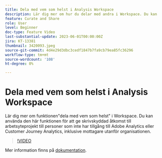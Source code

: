 ```yaml
---
title: Dela med vem som helst i Analysis Workspace
description: Lär dig mer om hur du delar med andra i Workspace. Du kan använda den här funktionen för att ge skrivskyddad åtkomst till arbetsyteprojekt till personer som inte har tillgång till Adobe Analytics eller CJA, inklusive mottagare utanför organisationen.
feature: Curate and Share
role: User
level: Beginner
doc-type: Feature Video
last-substantial-update: 2023-06-01T00:00:00Z
jira: KT-13381
thumbnail: 3420093.jpeg
source-git-commit: 4d4e29d3dbc3cedf1847b7fa9cb79ea85fc36296
workflow-type: tm+mt
source-wordcount: '108'
ht-degree: 0%

---
```



# Dela med vem som helst i Analysis Workspace

Lär dig mer om funktionen&quot;dela med vem som helst&quot; i Workspace. Du kan använda den här funktionen för att ge skrivskyddad åtkomst till arbetsyteprojekt till personer som inte har tillgång till Adobe Analytics eller Customer Journey Analytics, inklusive mottagare utanför organisationen.

>[!VIDEO](https://video.tv.adobe.com/v/3420093/?learn=on)

Mer information finns på [dokumentation](https://experienceleague.adobe.com/docs/analytics/analyze/analysis-workspace/curate-share/share-projects.html?lang=en#share-public-link).
